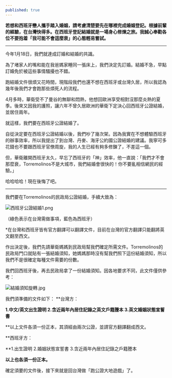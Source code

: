```yaml
---
published: true
---
```

**若想和西班牙戀人攜手踏入婚姻，請考慮清楚要先在哪裡完成婚姻登記。根據前輩的經驗，在台灣快得多。在西班牙登記結婚就是一場身心修煉之旅。我誠心奉勸各位不要抱着「我可能不會這麼衰」的心態輕易嘗試。**

**********

今年1月18日，我們就達成訂婚和結婚的共識。

為了堵家人的嘴和能在我爸媽家睡同一張床上，我們決定先訂婚。結婚不急，早點訂婚免於被這些事情騷擾也不錯。

跑結婚文件很煩又花時間，現階段我們也還不想在西班牙或台灣久居，所以我認為幾年後我們才會跑那些煩死人的流程。

4月多時，華衛受不了曼谷的無聊和悶熱，他想回歐洲享受相對沒那麼炎熱的夏季。後來又因我的護照，讓六年不曾久居歐洲的華衛下定決心回西班牙公證結婚，並居住兩年。

就這樣，我們要在西班牙公證結婚了。

自從決定要在西班牙公證結婚以後，我們吵了幾次架。因為我實在不想體驗西班牙的辦事效率，所以我提出了到台灣、丹麥、海牙公約國公證結婚的建議。我寧可多花錢也不要跟西班牙官僚周旋，我的人生已經有夠多修鍊了，不差這一個。

但，華衛離開西班牙太久，早忘了西班牙的「神」效率，他一直說：「我們才不會那麼衰，Torremolinos不是大城市，我們結婚會很快的！你不要亂相信網民的經驗。」

哈哈哈哈！現在後悔了吧。

**********

我們要在Torremolinos的民政局公證結婚，手續大致為：

![西班牙公證結婚1.png]({{site.baseurl}}/images/西班牙公證結婚1.png)




（綠色表示在台灣需做事項，藍色為西班牙）

*在台灣和西班牙皆有官方翻譯可以翻譯文件，目前在台灣的官方翻譯只能翻將英文翻至西文。


作出決定後，我們先請華衛媽媽到民政局幫我們確定所需文件。Torremolinos的民政局門口就貼有一張結婚須知，她媽媽那時沒有幫我們照下這份結婚須知，所以我們不是很確定每種文件需要的份數。

我們回西班牙後，再去民政局拿了一份結婚須知。因各地要求不同，此文件僅供參考：

![結婚須知旋轉.jpg]({{site.baseurl}}/images/結婚須知旋轉.jpg)




我們須準備的文件如下：
**台灣方：

**1.中文/英文出生證明
2.含近兩年內居住記錄之英文戶籍謄本
3.英文婚姻狀態宣誓書**

**以上文件各須一份正本，其須經由兩次公證，並請官方翻譯翻成西文。

**西班牙方：

**1.出生證明
2.婚姻狀態宣誓書
3.含近兩年內居住記錄之戶籍謄本

**以上也各須一份正本。**

確定須要的文件後，接下來就是回台灣做「跑公證大地遊戲」了。
